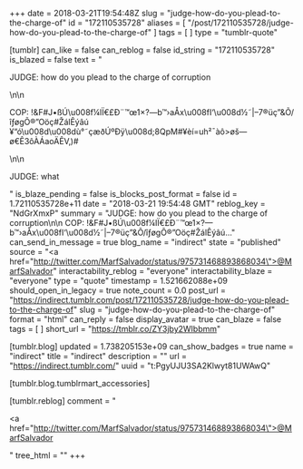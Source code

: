 +++
date = 2018-03-21T19:54:48Z
slug = "judge-how-do-you-plead-to-the-charge-of"
id = "172110535728"
aliases = [ "/post/172110535728/judge-how-do-you-plead-to-the-charge-of" ]
tags = [ ]
type = "tumblr-quote"

[tumblr]
can_like = false
can_reblog = false
id_string = "172110535728"
is_blazed = false
text = "<p>JUDGE: how do you plead to the charge of corruption</p>\n\n<p>COP: !&amp;F#J•ßÚ\u008f¼IÏ€£Ð¨™œ1×?—b™›aÅx\u008fI‘\u008d½˜|–7®üç”&amp;Õ/îƒøgÕ®”Oöç#ŽálÊýâú ¥“ó\u008d\u008dù°˜çæðÚºÐÿ\u008d;8QpM#¥èí=uh²¯àô&gt;øš—ø€Ê3ôÀÁaoÄÊV‚)#</p>\n\n<p>JUDGE: what</p>"
is_blaze_pending = false
is_blocks_post_format = false
id = 1.72110535728e+11
date = "2018-03-21 19:54:48 GMT"
reblog_key = "NdGrXmxP"
summary = "JUDGE: how do you plead to the charge of corruption\n\n COP: !&F#J•ßÚ\u008f¼IÏ€£Ð¨™œ1×?—b™›aÅx\u008fI‘\u008d½˜|–7®üç”&Õ/îƒøgÕ®”Oöç#ŽálÊýâú..."
can_send_in_message = true
blog_name = "indirect"
state = "published"
source = "<a href=\"http://twitter.com/MarfSalvador/status/975731468893868034\">@MarfSalvador</a>"
interactability_reblog = "everyone"
interactability_blaze = "everyone"
type = "quote"
timestamp = 1.521662088e+09
should_open_in_legacy = true
note_count = 0.0
post_url = "https://indirect.tumblr.com/post/172110535728/judge-how-do-you-plead-to-the-charge-of"
slug = "judge-how-do-you-plead-to-the-charge-of"
format = "html"
can_reply = false
display_avatar = true
can_blaze = false
tags = [ ]
short_url = "https://tmblr.co/ZY3jby2WIbbmm"

[tumblr.blog]
updated = 1.738205153e+09
can_show_badges = true
name = "indirect"
title = "indirect"
description = ""
url = "https://indirect.tumblr.com/"
uuid = "t:PgyUJU3SA2Klwyt81UWAwQ"

[tumblr.blog.tumblrmart_accessories]

[tumblr.reblog]
comment = "<p><a href=\"http://twitter.com/MarfSalvador/status/975731468893868034\">@MarfSalvador</a></p>"
tree_html = ""
+++
